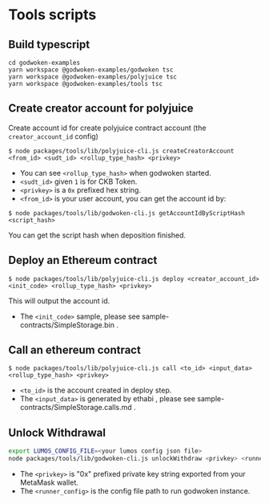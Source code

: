 
# Tools scripts

## Build typescript

```
cd godwoken-examples
yarn workspace @godwoken-examples/godwoken tsc 
yarn workspace @godwoken-examples/polyjuice tsc 
yarn workspace @godwoken-examples/tools tsc 
```

## Create creator account for polyjuice

Create account id for create polyjuice contract account (the `creator_account_id` config)
```
$ node packages/tools/lib/polyjuice-cli.js createCreatorAccount <from_id> <sudt_id> <rollup_type_hash> <privkey>
```
* You can see `<rollup_type_hash>` when godwoken started.
* `<sudt_id>` given `1` is for CKB Token.
* `<privkey>` is a `0x` prefixed hex string.
* `<from_id>` is your user account, you can get the account id by:

```
$ node packages/tools/lib/godwoken-cli.js getAccountIdByScriptHash <script_hash>
```

You can get the script hash when deposition finished.

## Deploy an Ethereum contract

```
$ node packages/tools/lib/polyjuice-cli.js deploy <creator_account_id> <init_code> <rollup_type_hash> <privkey>
```

This will output the account id.

* The `<init_code>` sample, please see sample-contracts/SimpleStorage.bin .

## Call an ethereum contract

```
$ node packages/tools/lib/polyjuice-cli.js call <to_id> <input_data> <rollup_type_hash> <privkey>
```

* `<to_id>` is the account created in deploy step.
* The `<input_data>` is generated by ethabi , please see sample-contracts/SimpleStorage.calls.md .


## Unlock Withdrawal

```bash
export LUMOS_CONFIG_FILE=<your lumos config json file>
node packages/tools/lib/godwoken-cli.js unlockWithdraw <privkey> <runner_config>
```

* The `<privkey>` is "0x" prefixed private key string exported from your MetaMask wallet.
* The `<runner_config>` is the config file path to run godwoken instance.
